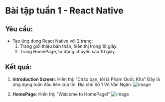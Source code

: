 # Bài tập tuần 1 - React Native

## Yêu cầu:
- Tạo ứng dụng React Native với 2 trang:
  1. Trang giới thiệu bản thân, hiển thị trong 10 giây.
  2. Trang HomePage, tự động chuyển sau 10 giây.

## Kết quả:
1. **Introduction Screen**:
   Hiển thị: "Chào bạn, tôi là Phạm Quốc Kha"
              Đây là ứng dụng tuần đầu tiên của tôi.
              Địa chỉ: Số 1 Võ Văn Ngân.
![image](https://github.com/user-attachments/assets/78769637-f7be-4385-8138-068ee5ca88e7)

2. **HomePage**:
   Hiển thị: "Welcome to HomePage!"
   ![image](https://github.com/user-attachments/assets/90b7c095-7fff-43f0-91b8-dae0a54613b2)


